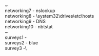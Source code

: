 

~\
networking7 - nslookup\
networking8 - \system32\drives\etc\hosts\
networking9 - DNS\
networking10 - nbtstat\
~\
surveys1 -\
surveys2 - blue\
survey3 -\

